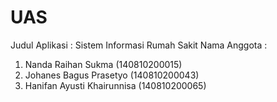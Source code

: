 # UAS
Judul Aplikasi : Sistem Informasi Rumah Sakit
Nama Anggota :
1. Nanda Raihan Sukma (140810200015)
2. Johanes Bagus Prasetyo (140810200043)
3. Hanifan Ayusti Khairunnisa (140810200065)

